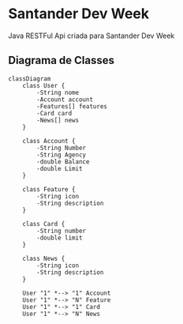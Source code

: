 # Santander Dev Week #
Java RESTFul Api criada para Santander Dev Week

## Diagrama de Classes 

```mermaid
classDiagram
    class User {
        -String nome
        -Account account
        -Features[] features
        -Card card
        -News[] news
    }

    class Account {
        -String Number
        -String Agency
        -double Balance
        -double Limit
    }

    class Feature {
        -String icon
        -String description
    }

    class Card {
        -String number
        -double limit
    }

    class News {
        -String icon
        -String description
    }

    User "1" *--> "1" Account
    User "1" *--> "N" Feature
    User "1" *--> "1" Card
    User "1" *--> "N" News

